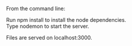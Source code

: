 From the command line:

Run npm install to install the node dependencies.    
Type nodemon to start the server.

Files are served on localhost:3000.
